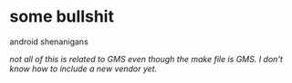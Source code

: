 # some bullshit

android shenanigans 


*not all of this is related to GMS even though the make file is GMS. I don't know how to include a new vendor yet.*